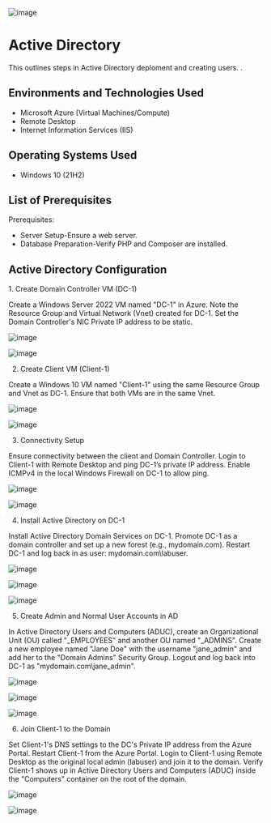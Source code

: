 <p align="center">

![image](https://github.com/Chas101/AD-EX/assets/153942150/cb2458d6-290b-4ae6-b081-7dc4b3d4fcfb)


</p>

<h1>Active Directory </h1>
This outlines steps in Active Directory deploment and creating users. .<br />

<h2>Environments and Technologies Used</h2>

- Microsoft Azure (Virtual Machines/Compute)
- Remote Desktop
- Internet Information Services (IIS)
  
<h2>Operating Systems Used </h2>

- Windows 10</b> (21H2)

<h2>List of Prerequisites</h2>
Prerequisites:

- Server Setup-Ensure a web server.
- Database Preparation-Verify PHP and Composer are installed.

<h2>Active Directory Configuration </h2>

<p>

</p>
1. Create Domain Controller VM (DC-1)

Create a Windows Server 2022 VM named "DC-1" in Azure.
Note the Resource Group and Virtual Network (Vnet) created for DC-1.
Set the Domain Controller's NIC Private IP address to be static.

![image](https://github.com/Chas101/AD-EX/assets/153942150/83f1c37a-45c3-4c8b-9be4-c7ba9d0c7546)

![image](https://github.com/Chas101/AD-EX/assets/153942150/e604233d-cf0d-498e-b354-abcf9487bdd4)


2. Create Client VM (Client-1)

Create a Windows 10 VM named "Client-1" using the same Resource Group and Vnet as DC-1.
Ensure that both VMs are in the same Vnet.

![image](https://github.com/Chas101/AD-EX/assets/153942150/ff619994-e624-4d9b-a6c2-ca4ab7f7de8f)

![image](https://github.com/Chas101/AD-EX/assets/153942150/4ee232ef-b5d3-408b-8e60-b2c9eb9d9da6)


3. Connectivity Setup

Ensure connectivity between the client and Domain Controller.
Login to Client-1 with Remote Desktop and ping DC-1’s private IP address.
Enable ICMPv4 in the local Windows Firewall on DC-1 to allow ping.

![image](https://github.com/Chas101/AD-EX/assets/153942150/5354f76c-0301-4970-a603-aeb5163e0a0f)

![image](https://github.com/Chas101/AD-EX/assets/153942150/78bce6fc-7195-47a2-9b21-7418d20e500c)



4. Install Active Directory on DC-1

Install Active Directory Domain Services on DC-1.
Promote DC-1 as a domain controller and set up a new forest (e.g., mydomain.com).
Restart DC-1 and log back in as user: mydomain.com\labuser.

![image](https://github.com/Chas101/AD-EX/assets/153942150/fc9d98f3-50ba-47ac-bac7-d33b703e05e3)

![image](https://github.com/Chas101/AD-EX/assets/153942150/9ff5d3a6-d9bb-403c-abd2-4c88e6b9f381)

![image](https://github.com/Chas101/AD-EX/assets/153942150/2f5d97a5-ff3d-4bdc-87b2-2950f710c5fd)


5. Create Admin and Normal User Accounts in AD

In Active Directory Users and Computers (ADUC), create an Organizational Unit (OU) called "_EMPLOYEES" and another OU named "_ADMINS".
Create a new employee named "Jane Doe" with the username "jane_admin" and add her to the "Domain Admins" Security Group.
Logout and log back into DC-1 as "mydomain.com\jane_admin".

![image](https://github.com/Chas101/AD-EX/assets/153942150/9befa9f4-601e-410e-bc68-3fce93446a84)

![image](https://github.com/Chas101/AD-EX/assets/153942150/a8911232-f11b-451e-9c0c-726edde9b483)

![image](https://github.com/Chas101/AD-EX/assets/153942150/e99e4678-fd5f-4af1-986f-b226489fb8d4)

6. Join Client-1 to the Domain

Set Client-1's DNS settings to the DC's Private IP address from the Azure Portal.
Restart Client-1 from the Azure Portal.
Login to Client-1 using Remote Desktop as the original local admin (labuser) and join it to the domain.
Verify Client-1 shows up in Active Directory Users and Computers (ADUC) inside the "Computers" container on the root of the domain.

![image](https://github.com/Chas101/AD-EX/assets/153942150/2215b5c6-00ca-40ba-84d0-93a495b650a8)

![image](https://github.com/Chas101/AD-EX/assets/153942150/9453e640-0c39-46ff-9033-e93b1252c6d8)

</p>
<br />

<p>

</p>
<p>

</p>
<br />

<p>
